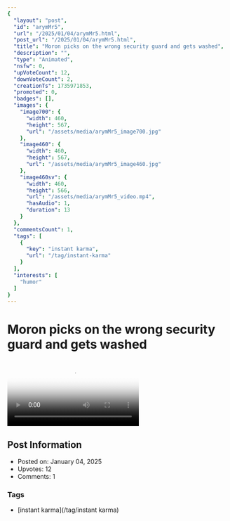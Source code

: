 ```yaml
---
{
  "layout": "post",
  "id": "arymMr5",
  "url": "/2025/01/04/arymMr5.html",
  "post_url": "/2025/01/04/arymMr5.html",
  "title": "Moron picks on the wrong security guard and gets washed",
  "description": "",
  "type": "Animated",
  "nsfw": 0,
  "upVoteCount": 12,
  "downVoteCount": 2,
  "creationTs": 1735971853,
  "promoted": 0,
  "badges": [],
  "images": {
    "image700": {
      "width": 460,
      "height": 567,
      "url": "/assets/media/arymMr5_image700.jpg"
    },
    "image460": {
      "width": 460,
      "height": 567,
      "url": "/assets/media/arymMr5_image460.jpg"
    },
    "image460sv": {
      "width": 460,
      "height": 566,
      "url": "/assets/media/arymMr5_video.mp4",
      "hasAudio": 1,
      "duration": 13
    }
  },
  "commentsCount": 1,
  "tags": [
    {
      "key": "instant karma",
      "url": "/tag/instant-karma"
    }
  ],
  "interests": [
    "humor"
  ]
}
---
```


# Moron picks on the wrong security guard and gets washed

<video controls playsinline loop poster="/assets/media/arymMr5_image460.jpg">
  <source src="/assets/media/arymMr5_video.mp4" type="video/mp4">
  Your browser does not support the video tag.
</video>

## Post Information

- Posted on: January 04, 2025
- Upvotes: 12
- Comments: 1

### Tags

- [instant karma](/tag/instant karma)

